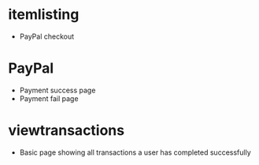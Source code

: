 # itemlisting
- PayPal checkout 

# PayPal
- Payment success page 
- Payment fail page 

# viewtransactions
- Basic page showing all transactions a user has completed successfully